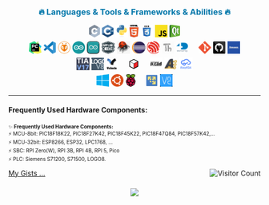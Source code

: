 <h3 style="padding-top:0px; color: #0077aa;" align="center">🔥 Languages & Tools & Frameworks & Abilities 🔥</h3>

<p align="center">
  <code><img title="C" height="25" src="images/c.svg"></code>
  <code><img title="C++" height="25" src="images/cpp.svg"></code>
  <code><img title="Python" height="25" src="images/Python.svg"></code>
  <code><img title="HTML5" height="25" src="images/html5.svg"></code>
  <code><img title="CSS" height="25" src="images/css.svg"></code>
  <code><img title="JavaScript" height="25" src="images/javascript.svg"></code> 
  <code><img title="QT" height="25" src="images/QT.svg"></code> 
  <br>
  <code><img title="Pycharm" height="25" src="images/Pycharm.svg" style="padding-top:5px;"/></code>
  <code><img title="Visual Studio Code" height="25" src="images/VScode.svg" style="padding-top:5px;"/></code>
  <code><img title="Platform-IO" height="25" src="images/PIO.svg" style="padding-top:5px;"/></code> 
  <code><img title="Arduino 1.x" height="25" src="images/Arduino.svg" style="padding-top:5px;"/></code>
  <code><img title="Arduino 2.x" height="25" src="images/arduino2.svg" style="padding-top:5px;"/></code>
  <code><img title="MPLAB-X" height="25" src="images/mplab-x.svg" style="padding-top:5px;"/></code>  
  <code><img title="Atmel Studio 7" height="25" src="images/AtmelStudio.svg" style="padding-top:5px;"/></code>
  <code><img title="Eclipse IDE" height="25" src="images/Eclipse.svg" style="padding-top:5px;"/></code>
  <code><img title="Espressif IDE" height="25" src="images/Espressif.svg" style="padding-top:5px;"/></code> 
  <code><img title="Thoney" height="25" src="images/Thoney.svg" style="padding-top:5px;"/></code>
  <code><img title="4D Workshop" height="25" src="images/4Dworkshop.svg" style="padding-top:5px;"/></code>
  &nbsp; &nbsp; 
  <code><img title="Git" height="25" src="images/GIT.svg" style="padding-top:5px;"/></code>
  <code><img title="GitHub" height="25" src="images/github.svg" style="padding-top:5px;"/></code> 
  <code><img title="Doxygen" height="25" src="images/Doxygen.svg" style="padding-top:5px;"/></code>  
  <br>
  <code><img title="TIA 17" height="25" src="images/TIA17.svg" style="padding-top:5px;"/></code>
  <code><img title="LOGO8" height="25" src="images/LOGO.svg" style="padding-top:5px;"/></code>
  <code><img title="Velocio" height="25" src="images/Velocio.svg" style="padding-top:5px;"/></code>
  &nbsp; &nbsp;
  <code><img title="Design Spark Mechanical" height="25" src="images/DSM.svg" style="padding-top:5px;"/></code>
  &nbsp; &nbsp;
  <code><img title="p-cad" height="25" src="images/p-cad.svg" style="padding-top:5px;"/></code> 
  <code><img title="Altium Designer" height="25" src="images/altium-designer.svg" style="padding-top:5px;"/></code>
  <code><img title="Easy Eda" height="25" src="images/easy_eda.svg" style="padding-top:5px;"/></code>
  <br>
  <code><img title="Windows + WSL2" height="25" src="images/WIN.svg" style="padding-top:5px;"/></code>
  <code><img title="Ubuntu" height="25" src="images/UBUNTU.svg" style="padding-top:5px;"/></code>
  <code><img title="Raspbian OS" height="25" src="images/RPI.svg" style="padding-top:5px;"/></code>
  &nbsp; &nbsp; 
  <code><img title="VMWARE" height="25" src="images/vmware.svg" style="padding-top:5px;"/></code>
  <code><img title="VNC" height="25" src="images/VNC.svg" style="padding-top:5px;"/></code> 
</p><hr>

#### Frequently Used Hardware Components:
<p align="left" style="font-size: 10px;">
✨ <strong>Frequently Used Hardware Components:</strong><br>
⚡ MCU-8bit: PIC18F18K22, PIC18F27K42, PIC18F45K22, PIC18F47Q84, PIC18F57K42,...<br>
⚡ MCU-32bit: ESP8266, ESP32, LPC1768, ...<br> 
⚡ SBC: RPI Zero(W), RPI 3B, RPI 4B, RPI 5, Pico<br> 
⚡ PLC: Siemens S71200, S71500, LOGO8.    
</p>

<div style="display: flex; justify-content: space-between; align-items: center;">
  <a href="https://gist.github.com/rcx-t">My Gists ...</a>
  <img src="https://visitor-badge.laobi.icu/badge?page_id=rcx-t.rcx-t" alt="Visitor Count">
</div>

<h3 align="center" style="padding: 0;">
  <a href="https://git.io/typing-svg" style="padding: 0;">
    <img src="https://readme-typing-svg.herokuapp.com/?lines=Hello,+There!+👋;This+is+rcx-t...;Nice+to+meet+you!&center=true&size=16" style="padding: 0;">
  </a></h3>

<!--
**rcx-t/rcx-t** is a ✨ _special_ ✨ repository because its `README.md` (this file) appears on your GitHub profile.

Here are some ideas to get you started:

- 🔭 I’m currently working on ...
- 🌱 I’m currently learning ...
- 👯 I’m looking to collaborate on ...
- 🤔 I’m looking for help with ...
- 💬 Ask me about ...
- 📫 How to reach me: ...
- 😄 Pronouns: ...
- ⚡ Fun fact: ...
-->